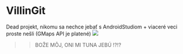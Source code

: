 # VillinGit
Dead projekt, nikomu sa nechce jebať s AndroidStudiom + viaceré veci proste nešli (GMaps API je platené)
![](https://www.extra.cz/images/thumbs/24/be/24be911-122074-b7d9bdd53705ad8a996771c206fa-w42-658x900-fit.png)
>>BOŽE MÔJ, ONI MI TUNA JEBÚ !?!?
